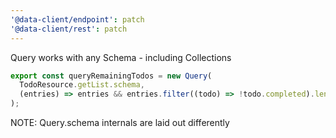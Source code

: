```yaml
---
'@data-client/endpoint': patch
'@data-client/rest': patch
---
```


Query works with any Schema - including Collections

```ts
export const queryRemainingTodos = new Query(
  TodoResource.getList.schema,
  (entries) => entries && entries.filter((todo) => !todo.completed).length,
);
```

NOTE: Query.schema internals are laid out differently